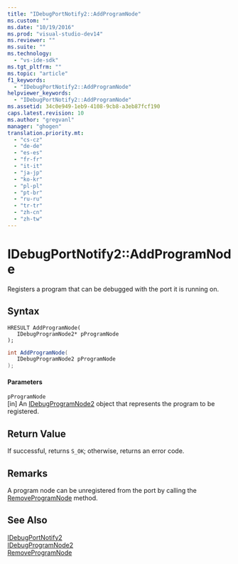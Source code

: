 ```yaml
---
title: "IDebugPortNotify2::AddProgramNode"
ms.custom: ""
ms.date: "10/19/2016"
ms.prod: "visual-studio-dev14"
ms.reviewer: ""
ms.suite: ""
ms.technology: 
  - "vs-ide-sdk"
ms.tgt_pltfrm: ""
ms.topic: "article"
f1_keywords: 
  - "IDebugPortNotify2::AddProgramNode"
helpviewer_keywords: 
  - "IDebugPortNotify2::AddProgramNode"
ms.assetid: 34c0e949-1eb9-4108-9cb8-a3eb87fcf190
caps.latest.revision: 10
ms.author: "gregvanl"
manager: "ghogen"
translation.priority.mt: 
  - "cs-cz"
  - "de-de"
  - "es-es"
  - "fr-fr"
  - "it-it"
  - "ja-jp"
  - "ko-kr"
  - "pl-pl"
  - "pt-br"
  - "ru-ru"
  - "tr-tr"
  - "zh-cn"
  - "zh-tw"
---
```

# IDebugPortNotify2::AddProgramNode
Registers a program that can be debugged with the port it is running on.  
  
## Syntax  
  
```cpp#  
HRESULT AddProgramNode(   
   IDebugProgramNode2* pProgramNode  
);  
```  
  
```c#  
int AddProgramNode(   
   IDebugProgramNode2 pProgramNode  
);  
```  
  
#### Parameters  
 `pProgramNode`  
 [in] An [IDebugProgramNode2](../extensibility-debugger-reference/idebugprogramnode2.md) object that represents the program to be registered.  
  
## Return Value  
 If successful, returns `S_OK`; otherwise, returns an error code.  
  
## Remarks  
 A program node can be unregistered from the port by calling the [RemoveProgramNode](../extensibility-debugger-reference/idebugportnotify2--removeprogramnode.md) method.  
  
## See Also  
 [IDebugPortNotify2](../extensibility-debugger-reference/idebugportnotify2.md)   
 [IDebugProgramNode2](../extensibility-debugger-reference/idebugprogramnode2.md)   
 [RemoveProgramNode](../extensibility-debugger-reference/idebugportnotify2--removeprogramnode.md)